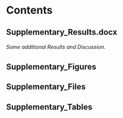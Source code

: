 # Contents

## Supplementary_Results.docx

######  Some additional Results and Discussion.

## Supplementary_Figures

## Supplementary_Files

## Supplementary_Tables

